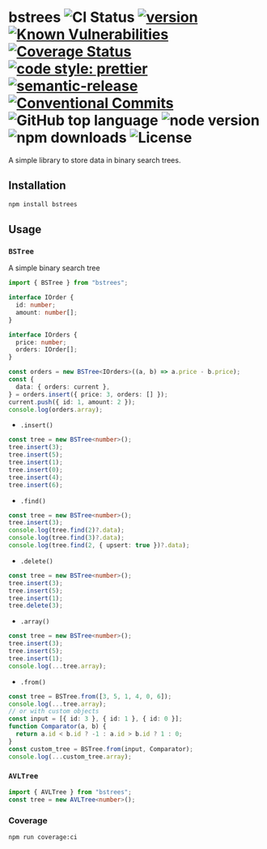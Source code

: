 # bstrees ![CI Status](https://github.com/vansergen/bstrees/workflows/CI/badge.svg) [![version](https://img.shields.io/github/package-json/v/vansergen/bstrees?style=plastic)](https://github.com/vansergen/bstrees) [![Known Vulnerabilities](https://snyk.io/test/github/vansergen/bstrees/badge.svg)](https://snyk.io/test/github/vansergen/bstrees) [![Coverage Status](https://coveralls.io/repos/github/vansergen/bstrees/badge.svg?branch=main)](https://coveralls.io/github/vansergen/bstrees?branch=main) [![code style: prettier](https://img.shields.io/badge/code_style-prettier-ff69b4.svg)](https://github.com/prettier/prettier) [![semantic-release](https://img.shields.io/badge/%20%20%F0%9F%93%A6%F0%9F%9A%80-semantic--release-e10079.svg)](https://github.com/semantic-release/semantic-release) [![Conventional Commits](https://img.shields.io/badge/Conventional%20Commits-1.0.0-yellow.svg)](https://conventionalcommits.org) ![GitHub top language](https://img.shields.io/github/languages/top/vansergen/bstrees) ![node version](https://img.shields.io/node/v/bstrees) ![npm downloads](https://img.shields.io/npm/dt/bstrees) ![License](https://img.shields.io/github/license/vansergen/bstrees)

A simple library to store data in binary search trees.

## Installation

```bash
npm install bstrees
```

## Usage

### `BSTree`

A simple binary search tree

```typescript
import { BSTree } from "bstrees";

interface IOrder {
  id: number;
  amount: number[];
}

interface IOrders {
  price: number;
  orders: IOrder[];
}

const orders = new BSTree<IOrders>((a, b) => a.price - b.price);
const {
  data: { orders: current },
} = orders.insert({ price: 3, orders: [] });
current.push({ id: 1, amount: 2 });
console.log(orders.array);
```

- `.insert()`

```typescript
const tree = new BSTree<number>();
tree.insert(3);
tree.insert(5);
tree.insert(1);
tree.insert(0);
tree.insert(4);
tree.insert(6);
```

- `.find()`

```typescript
const tree = new BSTree<number>();
tree.insert(3);
console.log(tree.find(2)?.data);
console.log(tree.find(3)?.data);
console.log(tree.find(2, { upsert: true })?.data);
```

- `.delete()`

```typescript
const tree = new BSTree<number>();
tree.insert(3);
tree.insert(5);
tree.insert(1);
tree.delete(3);
```

- `.array()`

```typescript
const tree = new BSTree<number>();
tree.insert(3);
tree.insert(5);
tree.insert(1);
console.log(...tree.array);
```

- `.from()`

```typescript
const tree = BSTree.from([3, 5, 1, 4, 0, 6]);
console.log(...tree.array);
// or with custom objects
const input = [{ id: 3 }, { id: 1 }, { id: 0 }];
function Comparator(a, b) {
  return a.id < b.id ? -1 : a.id > b.id ? 1 : 0;
}
const custom_tree = BSTree.from(input, Comparator);
console.log(...custom_tree.array);
```

### `AVLTree`

```typescript
import { AVLTree } from "bstrees";
const tree = new AVLTree<number>();
```

### Coverage

```bash
npm run coverage:ci
```
